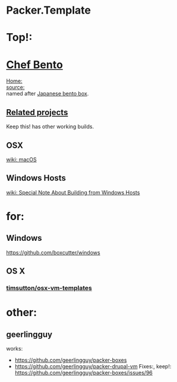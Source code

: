 # Packer.Template

# Top!:
# [Chef Bento](https://github.com/chef/bento)
[Home:](http://chef.github.io/bento/)  
[source:](https://github.com/chef/bento)  
named after [Japanese bento box](https://en.wikipedia.org/wiki/Bento).

## [Related projects](https://github.com/chef/bento#related-projects)
Keep this! has other working builds.

## OSX
[wiki: macOS](https://github.com/chef/bento/wiki/macOS)

## Windows Hosts
[wiki: Special Note About Building from Windows Hosts](https://github.com/chef/bento/wiki/Windows-Hosts)

# for:
## Windows
https://github.com/boxcutter/windows

## OS X
### [timsutton/osx-vm-templates](https://github.com/timsutton/osx-vm-templates)

# other:
## geerlingguy
works:
- https://github.com/geerlingguy/packer-boxes
- https://github.com/geerlingguy/packer-drupal-vm
Fixes:, keep!: https://github.com/geerlingguy/packer-boxes/issues/96
